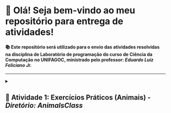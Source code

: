 # 👋 Olá! Seja bem-vindo ao meu repositório para entrega de atividades!

#### 📚 Este repositório será utilizado para o envio das atividades resolvidas na disciplina de **Laboratório de programação** do curso de Ciência da Computação no **UNIFAGOC**, ministrado pelo professor: *Eduardo Luiz Feliciano Jr.*

---

<details>
  <summary><h2>📌 Atividade 1: Exercícios Práticos (Animais) - <em>Diretório: AnimalsClass</em></h2></summary>

## 🛠 Conceitos de POO com Java

Este projeto demonstra o uso prático de **POO** com Java.  
O objetivo é apresentar exemplos claros de como **criar**, **manipular**, **abastrair**, **implementar** e **consumir** os recursos proporcionados pelo paradigma.

---

### 📋 Estrutura dos Dados

A classe `AnimalsClass` define a estrutura de cada animal sendo a nossa classe abstrata:

```java
public abstract class AnimalsClass {
    private String name;
    private String song;
    private String color;
    Private Integer age;
    // Constructor, Getters and Setters 
    public abstract String emitSong();    
    public abstract String alterSong(String newSong);
}
```

## 🔭 3 Classes implementando a abstração

### 🧩 Classes

<table>
  <thead>
    <tr>
      <th>Nome da classe</th>
      <th>Nome setado no objeto</th>
      <th>Som setado</th>
      <th>Cor setada</th>
      <th>Idade setada</th>
    </tr>
  </thead>
  <tbody>
    <tr>
      <td>HorseClass</td>
      <td>Flash</td>
      <td>Relincho</td>
      <td>Brown</td>
      <td>12</td>
    </tr>
    <tr>
      <td>CatClass</td>
      <td>Garfield</td>
      <td>Miado</td>
      <td>orange</td>
      <td>46</td>
    </tr>
    <tr>
      <td>DogClass</td>
      <td>Max</td>
      <td>Latido</td>
      <td>white</td>
      <td>22</td>
    </tr>
  </tbody>
</table>

### 🧩 Funções Implementadas

#### ● Function1️⃣ emitSong() 
▶Mostra no console o nome do animal e o som emitido por ele.

#### ● Function2️⃣ alterSong(String newSong)
▶Mostra no console o nome do animal e informa que ele recebeu um novo som, faz a troca do valor e chama a função emitSong.

#### ● Function3️⃣ insertInCart(List<AnimalsClass> animals)
▶Mostra no console uma mensagem que o veterinário pegou algum animal e o inseriu na carrocinha para cada um dos elementos presentes no array.

</details>
